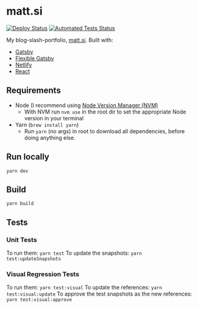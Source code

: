# matt.si

[![Deploy Status](https://api.netlify.com/api/v1/badges/dcadbc17-697b-4194-9871-cab8ba07309a/deploy-status)](https://app.netlify.com/sites/mattsi/deploys)
[![Automated Tests Status](https://github.com/mattsi-jansky/matt.si/workflows/Run%20tests/badge.svg)](https://github.com/Mattsi-Jansky/matt.si/actions)

My blog-slash-portfolio, [matt.si](https://matt.si). Built with:

* [Gatsby](https://www.gatsbyjs.org/)
* [Flexible Gatsby](https://github.com/wangonya/flexible-gatsby/)
* [Netlify](https://www.netlify.com)
* [React](https://reactjs.org/)

## Requirements

* Node (I recommend using [Node Version Manager (NVM)](https://github.com/nvm-sh/nvm#installing-and-updating)
  * With NVM run `nvm use` in the root dir to set the appropriate Node version in your terminal
* Yarn (`brew install yarn`)
  * Run `yarn` (no args) in root to download all dependencies, before doing anything else.

## Run locally

`yarn dev`

## Build

`yarn build`

## Tests

### Unit Tests

To run them: `yarn test`
To update the snapshots: `yarn test:updateSnapshots`

### Visual Regression Tests

To run them: `yarn test:visual`
To update the references: `yarn test:visual:update`
To approve the test snapshots as the new references: `yarn test:visual:approve`
